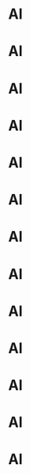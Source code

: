 






# AI




# AI

# AI

# AI







# AI




# AI

# AI

# AI







# AI




# AI

# AI

# AI

# AI
